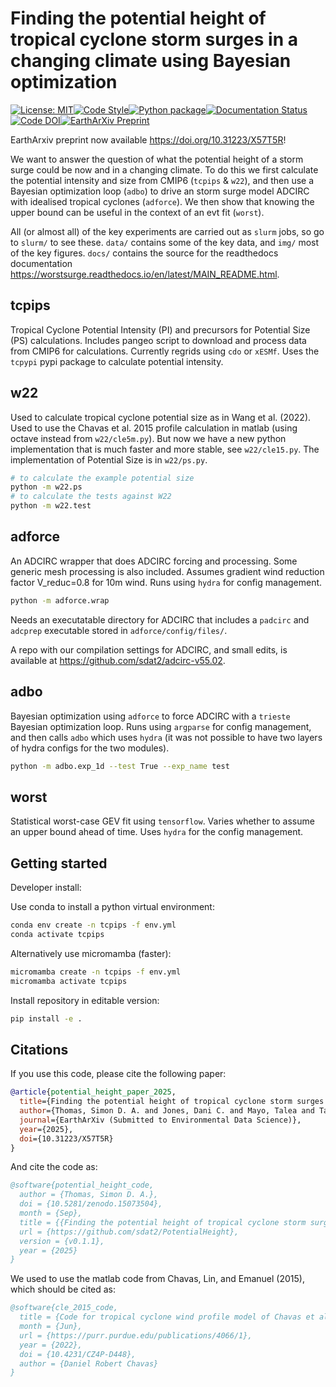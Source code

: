 # Finding the potential height of tropical cyclone storm surges in a changing climate using Bayesian optimization

[![License: MIT](https://img.shields.io/badge/License-MIT-blue.svg)](https://opensource.org/licenses/MIT)[![Code Style](https://img.shields.io/badge/code%20style-black-000000.svg)](https://github.com/psf/black)[![Python package](https://github.com/sdat2/worstsurge/actions/workflows/python-package.yml/badge.svg)](https://github.com/sdat2/worstsurge/actions/workflows/python-package.yml)[![Documentation Status](https://readthedocs.org/projects/worstsurge/badge/?version=latest)](https://worstsurge.readthedocs.io/en/latest/?badge=latest)[![Code DOI](https://zenodo.org/badge/718141777.svg)](https://doi.org/10.5281/zenodo.15073504)[![EarthArXiv Preprint](https://img.shields.io/badge/EarthArXiv-doi:10.31223/X57T5R-blue?style=flat)](https://doi.org/10.31223/X57T5R)

EarthArxiv preprint now available <https://doi.org/10.31223/X57T5R>!

We want to answer the question of what the potential height of a storm surge could be now and in a changing climate. To do this we first calculate the potential intensity and size from CMIP6 (`tcpips` & `w22`), and then use a Bayesian optimization loop (`adbo`) to drive an storm surge model ADCIRC with idealised tropical cyclones (`adforce`). We then show that knowing the upper bound can be useful in the context of an evt fit (`worst`). 

All (or almost all) of the key experiments are carried out as `slurm` jobs, so go to `slurm/` to see these. `data/` contains some of the key data, and `img/` most of the key figures. `docs/` contains the source for the readthedocs documentation <https://worstsurge.readthedocs.io/en/latest/MAIN_README.html>.

## tcpips

Tropical Cyclone Potential Intensity (PI) and precursors for Potential Size (PS) calculations.
Includes pangeo script to download and process data from CMIP6 for calculations. Currently regrids using `cdo` or `xESMf`.
Uses the `tcpypi` pypi package to calculate potential intensity.

## w22

Used to calculate tropical cyclone potential size as in Wang et al. (2022). Used to use the  Chavas et al. 2015 profile calculation in matlab (using octave instead from `w22/cle5m.py`).
But now we have a new python implementation that is much faster and more stable, see `w22/cle15.py`. The implementation of Potential Size is in `w22/ps.py`.

```bash
# to calculate the example potential size
python -m w22.ps
# to calculate the tests against W22
python -m w22.test
```


## adforce

An ADCIRC wrapper that does ADCIRC forcing and processing. Some generic mesh processing is also included. Assumes gradient wind reduction factor V_reduc=0.8 for 10m wind. Runs using `hydra` for config management.

```bash
python -m adforce.wrap
```

Needs an executatable directory for ADCIRC that includes a `padcirc` and `adcprep` executable stored in `adforce/config/files/`. 

A repo with our compilation settings for ADCIRC, and small edits, is available at <https://github.com/sdat2/adcirc-v55.02>.

## adbo

Bayesian optimization using `adforce` to force ADCIRC with a `trieste` Bayesian optimization loop. Runs using `argparse` for config management, and then calls `adbo` which uses `hydra` (it was not possible to have two layers of hydra configs for the two modules).

```bash
python -m adbo.exp_1d --test True --exp_name test
```

## worst

Statistical worst-case GEV fit using `tensorflow`. Varies whether to assume an upper bound ahead of time. Uses `hydra` for the config management.


## Getting started

Developer install:

Use conda to install a python virtual environment:

```bash
conda env create -n tcpips -f env.yml
conda activate tcpips
```

Alternatively use micromamba (faster):

```bash
micromamba create -n tcpips -f env.yml
micromamba activate tcpips
```

Install repository in editable version:

```bash
pip install -e .
```

## Citations

If you use this code, please cite the following paper:

```bibtex
@article{potential_height_paper_2025,
  title={Finding the potential height of tropical cyclone storm surges in a changing climate using Bayesian optimization},
  author={Thomas, Simon D. A. and Jones, Dani C. and Mayo, Talea and Taylor, John R. and Moss, Henry B. and Munday, David R. and Haigh, Ivan D. and Gopinathan, Devaraj},
  journal={EarthArXiv (Submitted to Environmental Data Science)},
  year={2025},
  doi={10.31223/X57T5R}
}
```

And cite the code as:

```bibtex
@software{potential_height_code,
  author = {Thomas, Simon D. A.},
  doi = {10.5281/zenodo.15073504},
  month = {Sep},
  title = {{Finding the potential height of tropical cyclone storm surges in a changing climate using Bayesian Optimization}},
  url = {https://github.com/sdat2/PotentialHeight},
  version = {v0.1.1},
  year = {2025}
}
```

We used to use the matlab code from Chavas, Lin, and Emanuel (2015), which should be cited as:

```bibtex
@software{cle_2015_code,
  title = {Code for tropical cyclone wind profile model of Chavas et al (2015, JAS)},
  month = {Jun},
  url = {https://purr.purdue.edu/publications/4066/1},
  year = {2022},
  doi = {10.4231/CZ4P-D448},
  author = {Daniel Robert Chavas}
}
```
